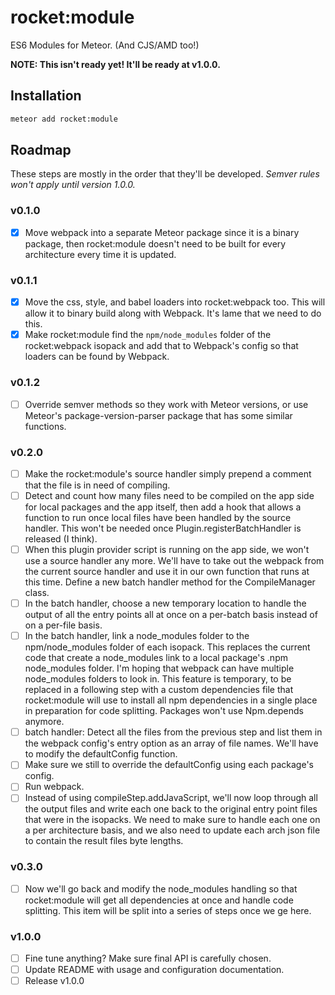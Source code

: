rocket:module
=============

ES6 Modules for Meteor. (And CJS/AMD too!)

**NOTE: This isn't ready yet! It'll be ready at v1.0.0.**

Installation
------------

```sh
meteor add rocket:module
```

Roadmap
-------

These steps are mostly in the order that they'll be developed. *Semver rules won't
apply until version 1.0.0.*

### v0.1.0
- [x] Move webpack into a separate Meteor package since it is a binary package,
      then rocket:module doesn't need to be built for every architecture every
      time it is updated.

### v0.1.1
- [x] Move the css, style, and babel loaders into rocket:webpack too. This will
      allow it to binary build along with Webpack. It's lame that we need to do
      this.
- [x] Make rocket:module find the `npm/node_modules` folder of the
      rocket:webpack isopack and add that to Webpack's config so that loaders can
      be found by Webpack.

### v0.1.2
- [ ] Override semver methods so they work with Meteor versions, or use Meteor's
      package-version-parser package that has some similar functions.

### v0.2.0
- [ ] Make the rocket:module's source handler simply prepend a comment that the
      file is in need of compiling.
- [ ] Detect and count how many files need to be compiled on the app side for
      local packages and the app itself, then add a hook that allows a function to
      run once local files have been handled by the source handler. This won't be
      needed once Plugin.registerBatchHandler is released (I think).
- [ ] When this plugin provider script is running on the app side, we won't
      use a source handler any more. We'll have to take out the webpack from
      the current source handler and use it in our own function that runs at
      this time. Define a new batch handler method for the CompileManager
      class.
- [ ] In the batch handler, choose a new temporary location to handle the
      output of all the entry points all at once on a per-batch basis instead
      of on a per-file basis.
- [ ] In the batch handler, link a node_modules folder to the npm/node_modules
      folder of each isopack. This replaces the current code that create a
      node_modules link to a local package's .npm node_modules folder. I'm
      hoping that webpack can have multiple node_modules folders to look in.
      This feature is temporary, to be replaced in a following step with a
      custom dependencies file that rocket:module will use to install all npm
      dependencies in a single place in preparation for code splitting.
      Packages won't use Npm.depends anymore.
- [ ] batch handler: Detect all the files from the previous step and list them in the
      webpack config's entry option as an array of file names. We'll have to
      modify the defaultConfig function.
- [ ] Make sure we still to override the defaultConfig using each package's config.
- [ ] Run webpack.
- [ ] Instead of using compileStep.addJavaScript, we'll now loop through all
      the output files and write each one back to the original entry point
      files that were in the isopacks. We need to make sure to handle each
      one on a per architecture basis, and we also need to update each arch
      json file to contain the result files byte lengths.

### v0.3.0
- [ ] Now we'll go back and modify the node_modules handling so that
      rocket:module will get all dependencies at once and handle code splitting.
      This item will be split into a series of steps once we ge here.

### v1.0.0
- [ ] Fine tune anything? Make sure final API is carefully chosen.
- [ ] Update README with usage and configuration documentation.
- [ ] Release v1.0.0

